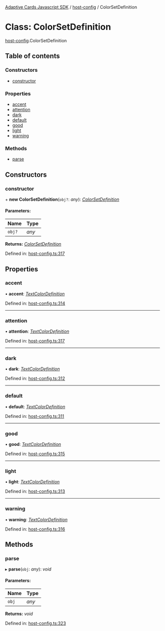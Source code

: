 [Adaptive Cards Javascript SDK](../README.md) / [host-config](../modules/host_config.md) / ColorSetDefinition

# Class: ColorSetDefinition

[host-config](../modules/host_config.md).ColorSetDefinition

## Table of contents

### Constructors

- [constructor](host_config.colorsetdefinition.md#constructor)

### Properties

- [accent](host_config.colorsetdefinition.md#accent)
- [attention](host_config.colorsetdefinition.md#attention)
- [dark](host_config.colorsetdefinition.md#dark)
- [default](host_config.colorsetdefinition.md#default)
- [good](host_config.colorsetdefinition.md#good)
- [light](host_config.colorsetdefinition.md#light)
- [warning](host_config.colorsetdefinition.md#warning)

### Methods

- [parse](host_config.colorsetdefinition.md#parse)

## Constructors

### constructor

\+ **new ColorSetDefinition**(`obj?`: *any*): [*ColorSetDefinition*](host_config.colorsetdefinition.md)

#### Parameters:

Name | Type |
:------ | :------ |
`obj?` | *any* |

**Returns:** [*ColorSetDefinition*](host_config.colorsetdefinition.md)

Defined in: [host-config.ts:317](https://github.com/microsoft/AdaptiveCards/blob/0938a1f10/source/nodejs/adaptivecards/src/host-config.ts#L317)

## Properties

### accent

• **accent**: [*TextColorDefinition*](host_config.textcolordefinition.md)

Defined in: [host-config.ts:314](https://github.com/microsoft/AdaptiveCards/blob/0938a1f10/source/nodejs/adaptivecards/src/host-config.ts#L314)

___

### attention

• **attention**: [*TextColorDefinition*](host_config.textcolordefinition.md)

Defined in: [host-config.ts:317](https://github.com/microsoft/AdaptiveCards/blob/0938a1f10/source/nodejs/adaptivecards/src/host-config.ts#L317)

___

### dark

• **dark**: [*TextColorDefinition*](host_config.textcolordefinition.md)

Defined in: [host-config.ts:312](https://github.com/microsoft/AdaptiveCards/blob/0938a1f10/source/nodejs/adaptivecards/src/host-config.ts#L312)

___

### default

• **default**: [*TextColorDefinition*](host_config.textcolordefinition.md)

Defined in: [host-config.ts:311](https://github.com/microsoft/AdaptiveCards/blob/0938a1f10/source/nodejs/adaptivecards/src/host-config.ts#L311)

___

### good

• **good**: [*TextColorDefinition*](host_config.textcolordefinition.md)

Defined in: [host-config.ts:315](https://github.com/microsoft/AdaptiveCards/blob/0938a1f10/source/nodejs/adaptivecards/src/host-config.ts#L315)

___

### light

• **light**: [*TextColorDefinition*](host_config.textcolordefinition.md)

Defined in: [host-config.ts:313](https://github.com/microsoft/AdaptiveCards/blob/0938a1f10/source/nodejs/adaptivecards/src/host-config.ts#L313)

___

### warning

• **warning**: [*TextColorDefinition*](host_config.textcolordefinition.md)

Defined in: [host-config.ts:316](https://github.com/microsoft/AdaptiveCards/blob/0938a1f10/source/nodejs/adaptivecards/src/host-config.ts#L316)

## Methods

### parse

▸ **parse**(`obj`: *any*): *void*

#### Parameters:

Name | Type |
:------ | :------ |
`obj` | *any* |

**Returns:** *void*

Defined in: [host-config.ts:323](https://github.com/microsoft/AdaptiveCards/blob/0938a1f10/source/nodejs/adaptivecards/src/host-config.ts#L323)
